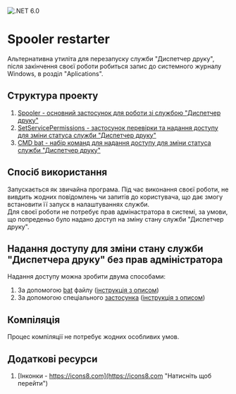 ![.NET 6.0](https://img.shields.io/badge/.NET-6.0-brightgreen)
# Spooler restarter
Альтернативна утиліта для перезапуску служби "Диспетчер друку", після закінчення своєї роботи робиться запис до системного журналу Windows, в розділ "Aplications".

## Структура проекту
1. [Spooler - основний застосунок для роботи зі службою "Диспетчер друку"](/Spooler/Spooler/Program.cs "Натисніть щоб переглянути")
2. [SetServicePermissions - застосунок перевірки та надання доступу для зміни статуса служби "Диспетчер друку"](/SetServicePermissions/SetServicePermissions/Program.cs "Натисніть щоб переглянути")
3. [CMD bat - набір команд для надання доступу для зміни статуса служби "Диспетчер друку"](/CMD_bat/set_rights_for_the_spooler.bat "Натисніть щоб переглянути")

## Спосіб використання
Запускається як звичайна програма. Під час виконання своєї роботи, не вивдить жодних повідомлень чи запитів до користувача, що дає змогу встановити її запуск в налаштуваннях служби.<br />
Для своєї роботи не потребує прав адмінастратора в системі, за умови, що попреденьо було надано доступ на зміну стану служби "Диспетчер друку".

## Надання доступу для зміни стану служби "Диспетчера друку" без прав адміністратора
Надання доступу можна зробити двума способами:<br />

1. За допомогою [bat](/CMD_bat/set_rights_for_the_spooler.bat "Натисніть щоб переглянути") файлу ([інструкція з описом](https://www.magnumblog.space/soft/restarting-spooler-service-without-administrator-rights "Натисніть щоб переглянути"))
2. За допомогою спеціального [застосунка](/SetServicePermissions/SetServicePermissions/Program.cs "Натисніть щоб переглянути") ([інструкція з описом](# "В процесі написання"))

## Компіляція
Процес компіляції не потребує жодних особливих умов.

## Додаткові ресурси
1. [Інконки - https://icons8.com](https://icons8.com "Натисніть щоб перейти")
